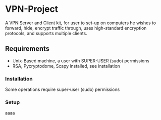 # VPN-Project
A VPN Server and Client kit, for user to set-up on computers he wishes to forward, hide, encrypt traffic through,
uses high-standard encryption protocols, and supports multiple clients.

## Requirements
* Unix-Based machine, a user with SUPER-USER (sudo) permissions
* RSA, Pycryptodome, Scapy installed, see installation

### Installation
Some operations require super-user (sudo) permissions
### Setup
aaaa
